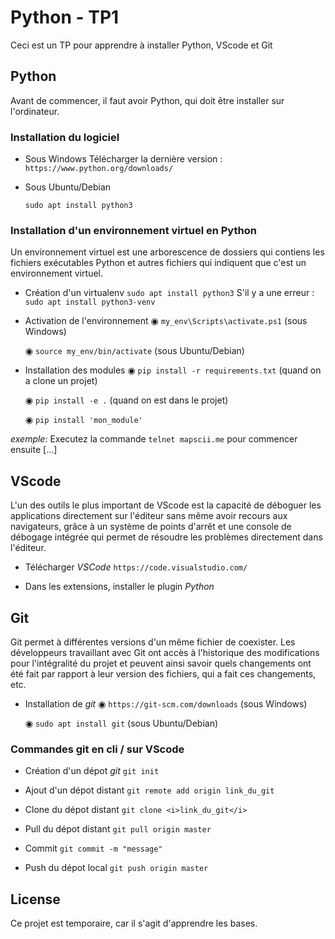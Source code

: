 # Python - TP1
Ceci est un TP pour apprendre à installer Python, VScode et Git


## Python

Avant de commencer, il faut avoir Python, qui doit être installer sur l'ordinateur.


### Installation du logiciel

- Sous Windows
	Télécharger la dernière version : ``https://www.python.org/downloads/``

- Sous Ubuntu/Debian

	``sudo apt install python3``


### Installation d'un environnement virtuel en Python

Un environnement virtuel est une arborescence de dossiers qui contiens les fichiers exécutables Python et autres fichiers qui indiquent que c'est un environnement virtuel.

- Création d'un virtualenv
	``sudo apt install python3``
	S'il y a une erreur : ``sudo apt install python3-venv``

- Activation de l'environnement
	◉ ``my_env\Scripts\activate.ps1`` (sous Windows)

	◉ ``source my_env/bin/activate`` (sous Ubuntu/Debian)

- Installation des modules
	◉ ``pip install -r requirements.txt`` (quand on a clone un projet)

	◉ ``pip install -e .`` (quand on est dans le projet)

	◉ ``pip install 'mon_module'``

_exemple_: Executez la commande ``telnet mapscii.me`` pour commencer ensuite [...]


## VScode

L'un des outils le plus important de VScode est la capacité de déboguer les applications directement sur l'éditeur sans même avoir recours aux navigateurs, grâce à un système de points d'arrêt et une console de débogage intégrée qui permet de résoudre les problèmes directement dans l'éditeur.

- Télécharger _VSCode_
	``https://code.visualstudio.com/``

- Dans les extensions, installer le plugin _Python_


## Git

Git permet à différentes versions d'un même fichier de coexister. Les développeurs travaillant avec Git ont accès à l'historique des modifications pour l'intégralité du projet et peuvent ainsi savoir quels changements ont été fait par rapport à leur version des fichiers, qui a fait ces changements, etc.

- Installation de _git_
	◉ ``https://git-scm.com/downloads`` (sous Windows)

	◉ ``sudo apt install git`` (sous Ubuntu/Debian)


### Commandes git en cli / sur VScode

- Création d'un dépot _git_
	``git init``

- Ajout d'un dépot distant
	``git remote add origin link_du_git``

- Clone du dépot distant
	``git clone <i>link_du_git</i>``

- Pull du dépot distant
	``git pull origin master``

- Commit
	``git commit -m "message"``

- Push du dépot local
	``git push origin master``


## License

Ce projet est temporaire, car il s'agit d'apprendre les bases.
